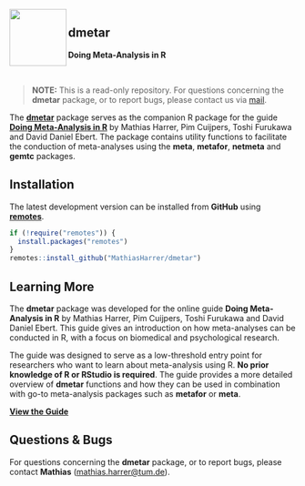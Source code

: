 <br>
<img src="man/figures/logo.png"  align="left" alt="" width="100" />

## dmetar

**Doing Meta-Analysis in R**


<br>

> **NOTE:** This is a read-only repository. For questions concerning the **dmetar** package, or to report bugs,
please contact us via [mail](https://github.com/MathiasHarrer/dmetar/tree/master#questions--bugs).


The [**dmetar**](https://dmetar.protectlab.org) package serves as the companion R package for the guide
[**Doing Meta-Analysis in
R**](https://bookdown.org/MathiasHarrer/Doing_Meta_Analysis_in_R/) by
Mathias Harrer, Pim Cuijpers, Toshi Furukawa and David Daniel Ebert. The
package contains utility functions to facilitate the conduction of
meta-analyses using the **meta**, **metafor**, **netmeta** and **gemtc**
packages.



## Installation

The latest development version can be installed from **GitHub** using [**remotes**](https://remotes.r-lib.org/).

``` r
if (!require("remotes")) {
  install.packages("remotes")
}
remotes::install_github("MathiasHarrer/dmetar")
```



## Learning More

The **dmetar** package was developed for the online guide **Doing
Meta-Analysis in R** by Mathias Harrer, Pim Cuijpers, Toshi Furukawa and
David Daniel Ebert. This guide gives an introduction on how
meta-analyses can be conducted in R, with a focus on biomedical and
psychological research.

The guide was designed to serve as a low-threshold entry point for
researchers who want to learn about meta-analysis using R. **No prior
knowledge of R or RStudio is required**. The guide provides a more
detailed overview of **dmetar** functions and how they can be used in
combination with go-to meta-analysis packages such as **metafor** or
**meta**.

[**View the
Guide**](https://bookdown.org/MathiasHarrer/Doing_Meta_Analysis_in_R/)



## Questions & Bugs

For questions concerning the **dmetar** package, or to report bugs,
please contact **Mathias** (<mathias.harrer@tum.de>).
